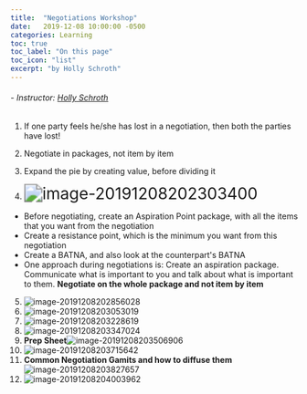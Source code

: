 ```yaml
---
title:  "Negotiations Workshop"
date:   2019-12-08 10:00:00 -0500
categories: Learning
toc: true
toc_label: "On this page"
toc_icon: "list"
excerpt: "by Holly Schroth"
---
```




###### 																																		- Instructor: [Holly Schroth](https://twitter.com/BizInteractions?ref_src=twsrc%5Egoogle%7Ctwcamp%5Eserp%7Ctwgr%5Eauthor)

1. If one party feels he/she has lost in a negotiation, then both the parties have lost!

2. Negotiate in packages, not item by item
3. Expand the pie by creating value, before dividing it
4. <img src="/Users/Parth/Desktop/Notes/image-20191208202303400.png" alt="image-20191208202303400" style="zoom:200%;" />

- Before negotiating, create an Aspiration Point package, with all the items that you want from the negotiation
- Create a resistance point, which is the minimum you want from this negotiation
- Create a BATNA, and also look at the counterpart's BATNA
- One approach during negotiations is: Create an aspiration package. Communicate what is important to you and talk about what is important to them. **Negotiate on the whole package and not item by item**

5. ![image-20191208202856028](/Users/Parth/Desktop/Notes/image-20191208202856028.png)
6. ![image-20191208203053019](/Users/Parth/Desktop/Notes/image-20191208203053019.png)
7. ![image-20191208203228619](/Users/Parth/Desktop/Notes/image-20191208203228619.png)
8. ![image-20191208203347024](/Users/Parth/Desktop/Notes/image-20191208203347024.png)
9. **Prep Sheet**![image-20191208203506906](/Users/Parth/Desktop/Notes/image-20191208203506906.png)
10. ![image-20191208203715642](/Users/Parth/Desktop/Notes/image-20191208203715642.png)
11. **Common Negotiation Gamits and how to diffuse them**![image-20191208203827657](/Users/Parth/Desktop/Notes/image-20191208203827657.png)
12. ![image-20191208204003962](/Users/Parth/Desktop/Notes/image-20191208204003962.png)